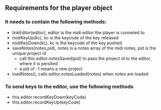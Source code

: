 ## Requirements for the player object
### It needs to contain the following methods:
- linkEditor(editor), editor is the midi editor the player is conneted to
- midiKeyUp(kc), kc is the keycode of the key released
- midiKeyDown(kc), kc is the keycode of the key pushed
- saveNotes(notes,pid), notes is a notes array of the midi notes, pid is the unique project id
    - call this.editor.notesSaved(pid) to pass the project id to the editor, where it is persited
    - a pid of -1 means a new project
- loadNotes(), calls editor.notesLoaded(notes) when notes are loaded

### To send keys to the editor, use the following methods
-  this.editor.recordKeyDown(keyCode)
-  this.editor.recordKeyUp(keyCode)